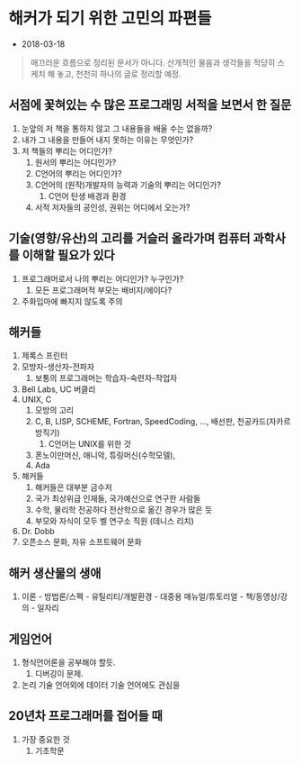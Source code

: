 # 해커가 되기 위한 고민의 파편들

* 2018-03-18

> 매끄러운 흐름으로 정리된 문서가 아니다. 산개적인 물음과 생각들을 적당히 스케치 해 놓고, 천천히 하나의 글로 정리할 예정.


## 서점에 꽃혀있는 수 많은 프로그래밍 서적을 보면서 한 질문

1. 눈앞의 저 책을 통하지 않고 그 내용들을 배울 수는 없을까?
1. 내가 그 내용을 만들어 내지 못하는 이유는 무엇인가?
1. 저 책들의 뿌리는 어디인가?
	1. 원서의 뿌리는 어디인가?
	1. C언어의 뿌리는 어디인가?
	1. C언어의 (원작)개발자의 능력과 기술의 뿌리는 어디인가?
		1. C언어 탄생 배경과 환경
	1. 서적 저자들의 공인성, 권위는 어디에서 오는가?


## 기술(영향/유산)의 고리를 거슬러 올라가며 컴퓨터 과학사를 이해할 필요가 있다

1. 프로그래머로서 나의 뿌리는 어디인가? 누구인가?
	1. 모든 프로그래머적 부모는 배비지/에이다?
1. 주화입마에 빠지지 않도록 주의


## 해커들
1. 제록스 프린터
1. 모방자-생산자-전파자
	1. 보통의 프로그래머는 학습자-숙련자-작업자
1. Bell Labs, UC 버클리
1. UNIX, C
	1. 모방의 고리
	1. C, B, LISP, SCHEME, Fortran, SpeedCoding, ..., 배선판, 천공카드(자카르 방직기)
		1. C언어는 UNIX를 위한 것
	1. 폰노이만머신, 애니악, 튜링머신(수학모델), 
	1. Ada
1. 해커들
	1. 해커들은 대부분 금수저
	1. 국가 최상위급 인재들, 국가예산으로 연구한 사람들
	1. 수학, 물리학 전공하다 전산학으로 옮긴 경우가 많은 듯
	1. 부모와 자식이 모두 벨 연구소 직원 (데니스 리치)
1. Dr. Dobb
1. 오픈소스 문화, 자유 소프트웨어 문화


## 해커 생산물의 생애

1. 이론 - 방법론/스펙 - 유틸리티/개발환경 - 대중용 매뉴얼/튜토리얼 - 책/동영상/강의 - 일자리


## 게임언어

1. 형식언어론을 공부해야 할듯.
	1. 디버깅이 문제.
1. 논리 기술 언어외에 데이터 기술 언어에도 관심을


## 20년차 프로그래머를 접어들 때
1. 가장 중요한 것
	1. 기초학문
